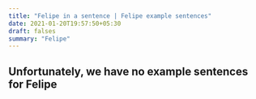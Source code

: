 ```yaml
---
title: "Felipe in a sentence | Felipe example sentences"
date: 2021-01-20T19:57:50+05:30
draft: falses
summary: "Felipe"
---
```

## Unfortunately, we have no example sentences for Felipe                 
